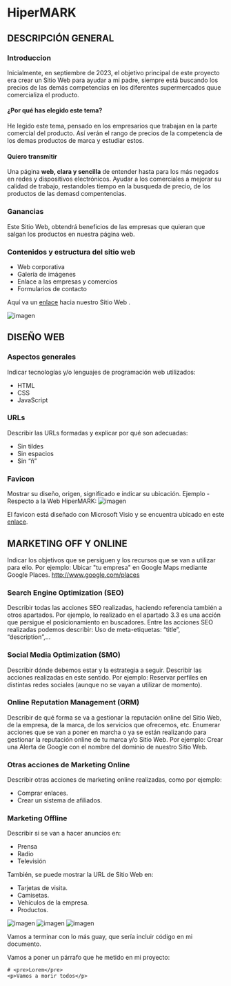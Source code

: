 # HiperMARK

## DESCRIPCIÓN GENERAL

### Introduccion
Inicialmente, en septiembre de 2023, el objetivo principal de este proyecto era crear un
Sitio Web para ayudar a mi padre, siempre está buscando los precios de las demás competencias en los diferentes supermercados quue comercializa el producto.

#### ¿Por qué has elegido este tema?
He legido este tema, pensado en los empresarios que trabajan en la parte comercial del producto. Así verán el rango de precios de la competencia de los demas productos de marca y estudiar estos.

#### Quiero transmitir 
Una página **web, clara y sencilla** de entender hasta para los más negados en redes y dispositivos electrónicos.
Ayudar a los comerciales a mejorar su calidad de trabajo, restandoles tiempo en la busqueda de precio, de los productos de las demasd compentencias.

### Ganancias
Este Sitio Web, obtendrá beneficios de las empresas que quieran que salgan los productos en nuestra página web. 

### Contenidos y estructura del sitio web
- Web corporativa
- Galería de imágenes
- Enlace a las empresas y comercios
- Formularios de contacto


Aquí va un [enlace](https://google.es) hacia nuestro Sitio Web .



![imagen](./Imagenes/comparador-de-precios.jpg)

## DISEÑO WEB

### Aspectos generales
Indicar tecnologías y/o lenguajes de programación web utilizados:
- HTML
- CSS
- JavaScript

### URLs
Describir las URLs formadas y explicar por qué son adecuadas:
- Sin tildes
- Sin espacios
- Sin “ñ”

### Favicon
Mostrar su diseño, origen, significado e indicar su ubicación.
Ejemplo - Respecto a la Web HiperMARK:
![imagen](./Imagenes/logo.PNG)

El favicon está diseñado con Microsoft Visio y se encuentra ubicado en este [enlace](https://studio.tailorbrands.com/business/116958834/wizard/editor?backTo=logos-page&currentId=8620740628&logosStepId=701514276&origBrandVersionId=8620740628&primaryBrandVersionId=8620740628
).

## MARKETING OFF Y ONLINE

Indicar los objetivos que se persiguen y los recursos que se van a utilizar para ello.
Por ejemplo:
Ubicar "tu empresa" en Google Maps mediante Google Places.
http://www.google.com/places

### Search Engine Optimization (SEO)
Describir todas las acciones SEO realizadas, haciendo referencia también a otros
apartados. Por ejemplo, lo realizado en el apartado 3.3 es una acción que persigue el
posicionamiento en buscadores.
Entre las acciones SEO realizadas podemos describir:
Uso de meta-etiquetas: “title”, “description”,…

### Social Media Optimization (SMO)
Describir dónde debemos estar y la estrategia a seguir.
Describir las acciones realizadas en este sentido. Por ejemplo:
Reservar perfiles en distintas redes sociales (aunque no se vayan a utilizar de
momento).


### Online Reputation Management (ORM)
Describir de qué forma se va a gestionar la reputación online del Sitio Web, de la
empresa, de la marca, de los servicios que ofrecemos, etc.
Enumerar acciones que se van a poner en marcha o ya se están realizando para
gestionar la reputación online de tu marca y/o Sitio Web. Por ejemplo:
Crear una Alerta de Google con el nombre del dominio de nuestro Sitio Web.

### Otras acciones de Marketing Online
Describir otras acciones de marketing online realizadas, como por ejemplo:
- Comprar enlaces.
- Crear un sistema de afiliados.

### Marketing Offline
Describir si se van a hacer anuncios en:
- Prensa
- Radio
- Televisión

También, se puede mostrar la URL de Sitio Web en:
- Tarjetas de visita.
- Camisetas.
- Vehículos de la empresa.
- Productos.

![imagen](./Imagenes/logo1.PNG)
![imagen](./Imagenes/logo2.PNG)
![imagen](./Imagenes/logo3.PNG)




<!-- Me falta esta parte -->

Vamos a terminar con lo más guay, que sería incluir código en mi documento.

Vamos a poner un párrafo que he metido en mi proyecto:

```
# <pre>Lorem</pre>
<p>Vamos a morir todos</p>
```